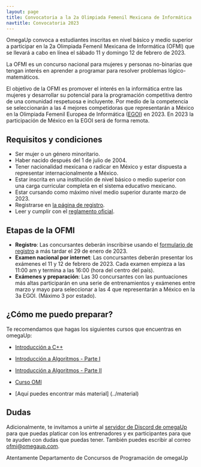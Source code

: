```yaml
---
layout: page
title: Convocatoria a la 2a Olimpiada Femenil Mexicana de Informática
navtitle: Convocatoria 2023
---
```


OmegaUp convoca a estudiantes inscritas en nivel básico y medio superior a participar en la 2a Olimpiada Femenil Mexicana de Informática (OFMI) que se llevará a cabo en línea el sábado 11 y domingo 12 de febrero de 2023.

La OFMI es un concurso nacional para mujeres y personas no-binarias que tengan interés en aprender a programar para resolver problemas lógico-matemáticos.

El objetivo de la OFMI es promover el interés en la informática entre las mujeres y desarrollar su potencial para la programación competitiva dentro de una comunidad respetuosa e incluyente. Por medio de la competencia se seleccionarán a las 4 mejores competidoras que representarán a México en la Olimpiada Femenil Europea de Informática ([EGOI](http://egoi.org/)) en 2023. En 2023 la participación de México en la EGOI será de forma remota.


## Requisitos y condiciones

* Ser mujer o un género minoritario.
* Haber nacido después del 1 de julio de 2004.
* Tener nacionalidad mexicana o radicar en México y estar dispuesta a representar internacionalmente a México.
* Estar inscrita en una institución de nivel básico o medio superior con una carga curricular completa en el sistema educativo mexicano.
* Estar cursando como máximo nivel medio superior durante marzo de 2023.
* Registrarse en [la página de registro](https://forms.gle/9TSGiy2LXPsh6XJx9).
* Leer y cumplir con el [reglamento oficial](../reglamento).

## Etapas de la OFMI

* **Registro**: Las concursantes deberán inscribirse usando el [formulario de registro](https://forms.gle/9TSGiy2LXPsh6XJx9) a más tardar el 29 de enero de 2023.
* **Examen nacional por internet**: Las concursantes deberán presentar los exámenes el 11 y 12 de febrero de 2023. Cada examen empieza a las 11:00 am y termina a las 16:00 (hora del centro del país).
* **Exámenes y preparación**: Las 30 concursantes con las puntuaciones más altas participarán en una serie de entrenamientos y exámenes entre marzo y mayo para seleccionar a las 4 que representarán a México en la 3a EGOI. (Máximo 3 por estado).

## ¿Cómo me puedo preparar?

Te recomendamos que hagas los siguientes cursos que encuentras en omegaUp:

* [Introducción a C++](https://omegaup.com/course/introduccion_a_cpp/)
* [Introducción a Algoritmos - Parte I](https://omegaup.com/course/introduccion_a_algoritmos/)
* [Introducción a Algoritmos - Parte II](https://omegaup.com/course/introduccion_a_algoritmos_ii/)
* [Curso OMI](https://omegaup.com/course/Curso-OMI/)

* [Aquí puedes encontrar más material] (../material)

## Dudas

Adicionalmente, te invitamos a unirte al [servidor de Discord de omegaUp](https://discord.gg/gn6GTb4rfG) para que puedas platicar con los entrenadores y ex participantes para que te ayuden con dudas que puedas tener. También puedes escribir al correo [ofmi@omegaup.com](mailto:ofmi@omegaup.com).

Atentamente
Departamento de Concursos de Programación de omegaUp
